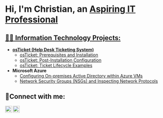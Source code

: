 <h1>Hi, I'm Christian, an <a href="https://linkedin.com/in/csoucy714/">Aspiring IT Professional</h1>

<h2>👨‍💻 Information Technology Projects:</h2>

- <b>osTicket (Help Desk Ticketing System)</b>
  - [osTicket: Prerequisites and Installation](https://github.com/christiansoucy/osticket-prereq)
  - [osTicket: Post-Installation Configuration](https://github.com/christiansoucy/post-install-config)
  - [osTicket: Ticket Lifecycle Examples](https://github.com/christiansoucy/ticket-lifecycle)
- <b>Microsoft Azure</b>
  - [Configuring On-premises Active Directory within Azure VMs](https://github.com/christiansoucy/configure-ad)
  - [Network Security Groups (NSGs) and Inspecting Network Protocols](https://github.com/christiansoucy/azure-network-protocols)

<h2>🤳Connect with me:</h2>


[<img align="left" alt="Josh | LinkedIn" width="22px" src="https://cdn.jsdelivr.net/npm/simple-icons@v3/icons/linkedin.svg" />][linkedin]
[<img align="left" alt="Josh | Instagram" width="22px" src="https://cdn.jsdelivr.net/npm/simple-icons@v3/icons/instagram.svg" />][instagram]


[instagram]: https://www.instagram.com/christian.soucy/
[linkedin]: https://linkedin.com/in/csoucy714/
